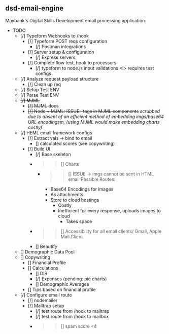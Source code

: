 ## dsd-email-engine
Maybank's Digital Skills Development email processing application.

* TODO
    * [/] Typeform Webhooks to /hook
        * [/] Typeform POST reqs configuration
            * [/] Postman integrations
        * [/] Server setup & configuration
            * [/] Express servers
        * [/] Complete flow test, hook to processors
            * [/] typeform to node.js input validations <!> requires test configs
    * [/] Analyze request payload structure
        * [/] Clean up req
    * [/] Setup Test ENV
    * [/] Parse Test ENV
    * ~~[/] MJML~~
        * ~~[/] MJML docs~~
        * ~~[/] Node + MJML: ISSUE: <img> tags in MJML components~~
            _scrubbed due to absent of an efficient method of embedding imgs/base64 URL encodingsm, (using MJML would make embedding charts costly)_
    * [/] HEML email framework configs
        * [/] Extract vals -> bind to email
            * [] calculated scores (see copywriting)
        * [/] Build UI
            * [/] Base skeleton
            * >> [] Charts
                * >> [] ISSUE -> imgs cannot be sent in HTML email
                    Possible Routes:
                    - Base64 Encodings for images
                    - As attachments
                    - Store to cloud hostings
                        - Costly
                        - Inefficient for every response, uploads images to cloud
                            - Takes space
            * >> [] Accessibility for all email clients/ Gmail, Apple Mail Client
            * [] Beautify
    * [] Demographic Data Pool
    * [] Copywriting
        * [] Financial Profile
        * [] Calculations
            * [] DIR
            * [/] Expenses (pending: pie charts)
            * [] Demographic Averages
        * [] Tips based on financial profile
    * [/] Configure email route
        * [/] nodemailer
        * [/] Mailtrap setup
            * [/] test route from /hook to mailtrap
            * [/] test route from /hook to mailbox
            * >> [] spam score <4